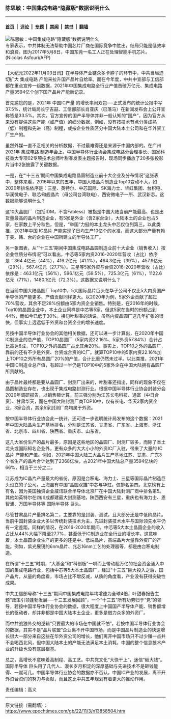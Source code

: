 ### 陈思敏：中国集成电路“隐藏版”数据说明什么

---

#### [首页](../../../..?n13858504) &nbsp;|&nbsp; [评论](../../../../../epoch-comment?n13858504) &nbsp;|&nbsp; [专题](../../../../../epoch-special?n13858504) &nbsp;|&nbsp; [禁闻](../../../../../epoch-news?n13858504) &nbsp;|&nbsp; [禁书](../../../../../books?n13858504) &nbsp;|&nbsp; [翻墙](https://github.com/gfw-breaker/nogfw/blob/master/README.md?n13858504)


<div><img alt="陈思敏：中国集成电路“隐藏版”数据说明什么" class="attachment-djy_600_400 size-djy_600_400 wp-post-image" src="https://i.epochtimes.com/assets/uploads/2022/11/id13858539-000_OQ5DB-.jpeg"/>
<div class="caption">
 专家表示，中共体制无法帮助中国芯片厂商在国际竞争中胜出，结局只能是低效率和浪费。图为2017年5月8日，中国东莞一名工人正在处理智能手机芯片。(Nicolas Asfouri/AFP)
</div></div><hr/><div class="post_content" id="artbody" itemprop="articleBody">
 <!-- article content begin -->
 <p>
  【大纪元2022年11月03日讯】在半导体产业链众多卡脖子的环节中，中共当局迫切扩大
  <ok href="https://www.epochtimes.com/gb/tag/%E9%9B%86%E6%88%90%E7%94%B5%E8%B7%AF.html">
   集成电路
  </ok>
  产能来拉升国产晶片自给率。而在今年度，中共中宣部与工信部都在重点宣传一组数据，2021年中国集成电路全行业产值首破万亿元、集成电路产量3594亿个创下国产晶片产能新记录。
 </p>
 <p>
  首先尴尬的是，2021年
  <ok href="https://www.epochtimes.com/gb/tag/%E4%B8%AD%E5%9B%BDic%E4%BA%A7%E9%87%8F.html">
   中国IC产量
  </ok>
  的增长率闹双包──正式发布的统计公报中写37.5%，统计局局长宁吉喆、工信部部长肖亚庆（已落马）在新闻发布会上公开宣称皆是33.5%。其次，官方宣传的国产半导体并非一般认知的“国产”，因为官方从来没有提供这些产能（或产值）的细分数据，例如，没有按技术节点分类成熟（低）制程和先进（高）制程，或按企业性质区分中国大陆本土公司和在华外资工厂生产的。
 </p>
 <p>
  虽然外媒一直不乏相关的分析数据，不过最难得还是来源于中国内部的。在广州2021年
  <ok href="https://www.epochtimes.com/gb/tag/%E9%9B%86%E6%88%90%E7%94%B5%E8%B7%AF.html">
   集成电路
  </ok>
  制造年会上，中国半导体行业协会集成电路分会理事长、国家科技重大专项02专项技术总师叶甜春发表主题报告时，现场同步播放了20多张投影片当中2张披露了关键数据。
 </p>
 <p>
  一是，在“‘十三五’期间中国集成电路晶圆制造业前十大企业及分布情况”这张表中，整体来看，2016年以来的五年，中国大陆晶片制造业Top10变动不大，如2020年排名依序是：三星、英特尔、中芯国际、SK海力士、华虹集团、台积电、华润微电子、联芯∕和舰晶片（母公司台湾联电）、西安微电子一所、武汉新芯。这数据能够说明什么？
 </p>
 <p>
  这10大晶圆厂（包括IDM，不含Fabless）被指是中国大陆当前产能最高、也是出货量最高的晶片制造企业，有5家是外企（含2家台企），大陆本土的企业也占5家，在家数上平分秋色，但是，“举国”力挺的本土龙头中芯仅位列第三。以此类推，2021年中国
  <ok href="https://www.epochtimes.com/gb/tag/ic%E6%99%B6%E7%89%87.html">
   IC晶片
  </ok>
  产能实现了日均生产10亿个的水准，而这大部分产量有赖于美、韩、台的企业在中国所建立的半导体工厂。
 </p>
 <p>
  另一张图表，从“‘十三五’期间中国集成电路晶圆制造业前十大企业（销售收入）按企业性质分布情况”可以看出，中芯等5家内资2016-2020年营收（占比）依序是：364.4亿元（44%），416.2亿元（41.1%），464.3亿元（39%），457.9亿元（29%），567.4亿元（27.7%）。三星等5家外资与台资2016-2020年营收（占比）依序是：463.1亿元（56%），596.1亿元（59.5%），725.3亿元（61%），1122.6亿元（71%），1480.1亿元（72.3%）。这数据又说明什么？
 </p>
 <p>
  在当前中国大陆晶圆厂Top10中，5大国际晶片巨头在华子公司不仅比5大内资国产半导体的产能更多、产值贡献同样更大。以2020年为例，5家外企贡献了超过70%营收，其余不足28%份额由5家内资企业销售。特别是，在2016年的时候，Top10的晶圆企业中，本土企业同样是中芯等5家，但这5家在当时的份额占到44%，而如今已低于30%。换句叶甜春的话说，虽然内资晶圆厂这几年扩张的很快，但事实上远远低于外资和台资企业的增长速度。
 </p>
 <p>
  另按中国半导体行业协会的其他相关数据，还可以进一步计算出，在2020年中国IC制造业的总产值，TOP10晶圆厂（5家内资22.16%、5家外资57.84%）合计占比高达8成，TOP10之外的晶圆厂占比其余20%。事实上，TOP10之外的晶圆厂，靠前的还有不少是外资、台资或合资的IC厂。就算TOP10中的5家内资22.16%加上TOP10之外所有晶圆厂20%的产值，合计比重仍然未过半。以此类推，2021年中国IC制造业总产值，有超过一半仍是TOP10中的5家外企在中国大陆拥有晶圆厂所贡献的。
 </p>
 <p>
  由于晶片最终都是要从晶圆厂、封测厂出来的，叶甜春还指出，同样的现象不仅在晶圆制造业存在，也出现于集成电路封测行业。根据中国半导体行业协会封装分会2020年调研报告，以销售额计算，前三强分别为江苏长电科技、通富（中日合资）、甘肃华天，而在中国大陆封测厂商TOP10中，仅有长电、华天2家内资企业，3家合资，其余5家封测厂商均属于外资。
 </p>
 <p>
  按中国半导体行业协会此一统计，还可进一步说明统计局发布的这个数据：2021年中国大陆晶片生产基地排名，分别是江苏省、甘肃省、广东省、上海市、浙江省、北京市、四川省、陕西省、重庆市、山东省。
 </p>
 <p>
  这几大省份生产的晶片最多，原因是这些地区的晶圆厂、封测厂较多，而除了本土龙头或国际知名企业外，更有众多的大大小小的外资IC厂入驻，带来了大量的
  <ok href="https://www.epochtimes.com/gb/tag/ic%E6%99%B6%E7%89%87.html">
   IC晶片
  </ok>
  产能和产值。例如，2021年中国大陆三大晶片生产基地江苏、甘肃、广东3个省生产的晶片合计达到了2368亿块，占2021年中国大陆总产量3594亿块的66%，相当于三分之二。
 </p>
 <p>
  江苏成为IC晶片产量最大的省份，原因是台积电、海力士、三星等国际晶片制造巨头设立的子公司。上海虽有中国“晶圆双雄”中芯与华虹，仅排名第四。北京榜有上有名，因为美国独资企业威讯联合半导体北京厂在中国大陆封测厂商中排名第5。其他如英特尔在四川成都建最大封测基地，陕西西安有三星，重庆也有海力士、恩智浦、万国半导体等
  <ok href="https://www.epochtimes.com/gb/tag/%E5%9B%BD%E9%99%85%E5%8D%8A%E5%AF%BC%E4%BD%93.html">
   国际半导体
  </ok>
  巨头。
 </p>
 <p>
  尽管甘肃晶片产量排名第二，主要靠的是封装、测试，且大部分还是中低阶晶片。当前中国封装企业大多以传统封装技术为主，先进封装技术水平与国际领先水平仍有一定差距。同样的情况，在2016-2020年期间，中芯等5大本土晶圆企业的收入占比从44%大幅下降至27.7%，甚至低于IC制造业在全行业的增长率，这意味着，本土晶圆企业生产的更多的还是中、低端晶片，高端晶片大量靠外资厂的产能。例如，紫光展锐的6nm晶片、兆芯16nm工艺的处理器等，都是由台积电制造。
 </p>
 <p>
  在所谓“十三五”时期，“大基金”和“科创板”一哄而上带动超万亿的社会资金涌入中国的集成电路行业，包括中芯等5大本土晶圆厂，经过“十三五”巨大投入之后，国产晶片，从量的角度看，市场占比不增反减，从质的角度看，产业没有获得突破性成果。
 </p>
 <p>
  中共工信部号称“十三五”期间中国集成电路年均增速为全球4倍，叶甜春报告主题“政策引领蓬勃发展──十三五发展回顾”，一个“十三五”所有功劳归于“党”的领导，若按中国半导体行业协会的数据，很大程度上中国国产半导体产能、销售额增长的驱动者，却并非都是中国大陆本土企业，更多是借力众多的外资厂。
 </p>
 <p>
  而中共战狼外交的逻辑“只要最大的市场在中国就不怕”，若按中国半导体行业协会的数据，其实不是“晶片联盟”企业离不开中国市场，而是中国晶片制造业的快速增长很大一部分来自这些在华外资公司的增长，他们离开中国市场只不过少赚一点并不会喝西北风，但中国大陆本土的产能无法满足本土消耗，中国的整个信息技术产业的升级也没有底层根基。
 </p>
 <p>
  总之，高增长不意味着高制程、高工艺。中共党文化“大快干上”，迷信“砸大钱”。
  <ok href="https://www.epochtimes.com/gb/tag/%E5%9B%BD%E9%99%85%E5%8D%8A%E5%AF%BC%E4%BD%93.html">
   国际半导体
  </ok>
  巨头用了几代人、漫长岁月积淀的深厚基础与先进技术不是砸钱能得、一蹴可几。中国半导体行业协会的数据亦不否认，中国IC产业的发展，离不开外资台资们的努力与贡献，而且这比中共五年规划有着更大的推动作用。
 </p>
 <p>
  责任编辑：高义
 </p>
 <!-- article content end -->
 <div id="below_article_ad">
 </div>
</div>


---

原文链接（需翻墙）：https://www.epochtimes.com/gb/22/11/3/n13858504.htm